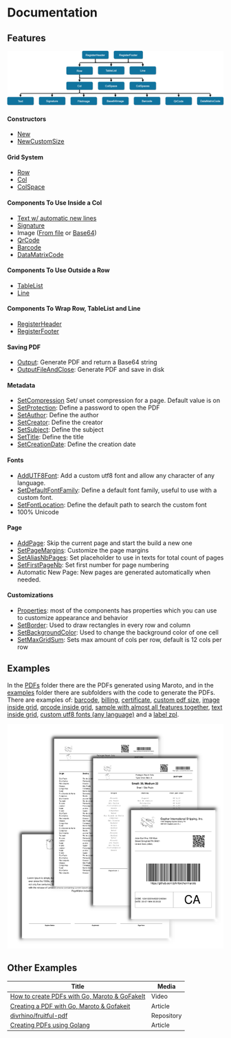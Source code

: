 # Documentation

## Features
![result](assets/images/diagram.png)

#### Constructors
* [New](https://pkg.go.dev/github.com/johnfercher/maroto/pkg/pdf#NewMaroto)
* [NewCustomSize](https://pkg.go.dev/github.com/johnfercher/maroto/pkg/pdf#NewMarotoCustomSize)

#### Grid System
* [Row](https://pkg.go.dev/github.com/johnfercher/maroto/pkg/pdf?tab=doc#PdfMaroto.Row)
* [Col](https://pkg.go.dev/github.com/johnfercher/maroto/pkg/pdf?tab=doc#PdfMaroto.Col)
* [ColSpace](https://pkg.go.dev/github.com/johnfercher/maroto/pkg/pdf?tab=doc#PdfMaroto.ColSpace)

#### Components To Use Inside a Col
* [Text w/ automatic new lines](https://pkg.go.dev/github.com/johnfercher/maroto/pkg/pdf?tab=doc#PdfMaroto.Text)
* [Signature](https://pkg.go.dev/github.com/johnfercher/maroto/pkg/pdf?tab=doc#PdfMaroto.Signature)
* Image ([From file](https://pkg.go.dev/github.com/johnfercher/maroto/pkg/pdf?tab=doc#PdfMaroto.FileImage) or [Base64](https://pkg.go.dev/github.com/johnfercher/maroto/pkg/pdf?tab=doc#PdfMaroto.Base64Image))
* [QrCode](https://pkg.go.dev/github.com/johnfercher/maroto/pkg/pdf?tab=doc#PdfMaroto.QrCode)
* [Barcode](https://pkg.go.dev/github.com/johnfercher/maroto/pkg/pdf?tab=doc#PdfMaroto.Barcode)
* [DataMatrixCode](https://pkg.go.dev/github.com/johnfercher/maroto/pkg/pdf?tab=doc#PdfMaroto.DataMatrixCode)

#### Components To Use Outside a Row
* [TableList](https://pkg.go.dev/github.com/johnfercher/maroto/pkg/pdf?tab=doc#PdfMaroto.TableList)
* [Line](https://pkg.go.dev/github.com/johnfercher/maroto/pkg/pdf?tab=doc#PdfMaroto.Line)

#### Components To Wrap Row, TableList and Line
* [RegisterHeader](https://pkg.go.dev/github.com/johnfercher/maroto/pkg/pdf?tab=doc#PdfMaroto.RegisterHeader)
* [RegisterFooter](https://pkg.go.dev/github.com/johnfercher/maroto/pkg/pdf?tab=doc#PdfMaroto.RegisterFooter)

#### Saving PDF
* [Output](https://pkg.go.dev/github.com/johnfercher/maroto/pkg/pdf#PdfMaroto.Output): Generate PDF and return a Base64 string
* [OutputFileAndClose](https://pkg.go.dev/github.com/johnfercher/maroto/pkg/pdf#PdfMaroto.OutputFileAndClose): Generate PDF and save in disk

#### Metadata
* [SetCompression](https://pkg.go.dev/github.com/johnfercher/maroto/pkg/pdf#PdfMaroto.SetCompression) Set/ unset compression for a page. Default value is on
* [SetProtection](https://pkg.go.dev/github.com/johnfercher/maroto/pkg/pdf#PdfMaroto.SetProtection): Define a password to open the PDF
* [SetAuthor](https://pkg.go.dev/github.com/johnfercher/maroto/pkg/pdf#PdfMaroto.SetAuthor): Define the author
* [SetCreator](https://pkg.go.dev/github.com/johnfercher/maroto/pkg/pdf#PdfMaroto.SetCreator): Define the creator
* [SetSubject](https://pkg.go.dev/github.com/johnfercher/maroto/pkg/pdf#PdfMaroto.SetSubject): Define the subject
* [SetTitle](https://pkg.go.dev/github.com/johnfercher/maroto/pkg/pdf#PdfMaroto.SetTitle): Define the title
* [SetCreationDate](https://pkg.go.dev/github.com/johnfercher/maroto/pkg/pdf#PdfMaroto.SetCreationDate): Define the creation date

#### Fonts
* [AddUTF8Font](https://pkg.go.dev/github.com/johnfercher/maroto/pkg/pdf#PdfMaroto.AddUTF8Font): Add a custom utf8 font and allow any character of any language.
* [SetDefaultFontFamily](https://pkg.go.dev/github.com/johnfercher/maroto/pkg/pdf#PdfMaroto.SetProtection): Define a default font family, useful to use with a custom font.
* [SetFontLocation](https://pkg.go.dev/github.com/johnfercher/maroto/pkg/pdf#PdfMaroto.SetFontLocation): Define the default path to search the custom font
* 100% Unicode

#### Page
* [AddPage](https://pkg.go.dev/github.com/johnfercher/maroto/pkg/pdf?tab=doc#PdfMaroto.AddPage): Skip the current page and start the build a new one
* [SetPageMargins](https://pkg.go.dev/github.com/johnfercher/maroto/pkg/pdf?tab=doc#PdfMaroto.SetPageMargins): Customize the page margins
* [SetAliasNbPages](https://pkg.go.dev/github.com/johnfercher/maroto/pkg/pdf#PdfMaroto.SetAliasNbPages): Set placeholder to use in texts for total count of pages
* [SetFirstPageNb](https://pkg.go.dev/github.com/johnfercher/maroto/pkg/pdf#PdfMaroto.SetFirstPageNb): Set first number for page numbering
* Automatic New Page: New pages are generated automatically when needed.

#### Customizations
* [Properties](https://pkg.go.dev/github.com/johnfercher/maroto/pkg/props?tab=doc): most of the components has properties which you can use to customize appearance and behavior
* [SetBorder](https://pkg.go.dev/github.com/johnfercher/maroto/pkg/pdf?tab=doc#PdfMaroto.SetBorder): Used to draw rectangles in every row and column
* [SetBackgroundColor](https://pkg.go.dev/github.com/johnfercher/maroto/pkg/pdf?tab=doc#PdfMaroto.SetBackgroundColor): Used to change the background color of one cell
* [SetMaxGridSum](https://pkg.go.dev/github.com/johnfercher/maroto/pkg/pdf?tab=doc#PdfMaroto.SetMaxGridSum): Sets max amount of cols per row, default is 12 cols per row

## Examples
In the [PDFs](internal/examples/pdfs) folder there are the PDFs generated
using Maroto, and in the [examples](internal/examples) folder there are subfolders
with the code to generate the PDFs. There are examples of: [barcode](internal/examples/barcode),
[billing](internal/examples/billing), [certificate](internal/examples/certificate),
[custom pdf size](internal/examples/customsize), [image inside grid](internal/examples/imagegrid),
[qrcode inside grid](internal/examples/qrgrid), [sample with almost all features together](internal/examples/sample1),
[text inside grid](internal/examples/textgrid), [custom utf8 fonts (any language)](internal/examples/utfsample) and a
[label zpl](internal/examples/zpl).

![result](assets/images/result.png)

## Other Examples

| Title | Media |
|---|---|
| [How to create PDFs with Go, Maroto & GoFakeIt](https://www.youtube.com/watch?v=jwOy4JgleTU) | Video |
| [Creating a PDF with Go, Maroto & Gofakeit](https://divrhino.com/articles/create-pdf-document-with-go-maroto-gofakeit) | Article |
| [divrhino/fruitful-pdf](https://github.com/divrhino/fruitful-pdf) | Repository |
| [Creating PDFs using Golang](https://medium.com/@johnathanfercher/creating-pdfs-using-golang-98b722e99d6d) | Article |
